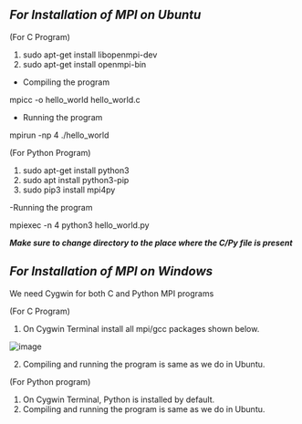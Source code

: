 ## ***For Installation of MPI on Ubuntu***

(For C Program)

1. sudo apt-get install libopenmpi-dev
2. sudo apt-get install openmpi-bin

- Compiling the program

mpicc -o hello_world hello_world.c

- Running the program

mpirun -np 4 ./hello_world

(For Python Program)

1. sudo apt-get install python3
2. sudo apt install python3-pip
3. sudo pip3 install mpi4py 

-Running the program

mpiexec -n 4 python3 hello_world.py

***Make sure to change directory to the place where the C/Py file is present***

## ***For Installation of MPI on Windows***

We need Cygwin for both C and Python MPI programs

(For C Program)
1. On Cygwin Terminal install all mpi/gcc packages shown below. 

![image](https://user-images.githubusercontent.com/74717951/169682786-02dc1085-5b2e-4b12-a2d7-9c4d5690a214.png)

2. Compiling and running the program is same as we do in Ubuntu.

(For Python program)

1. On Cygwin Terminal, Python is installed by default.
2. Compiling and running the program is same as we do in Ubuntu.
